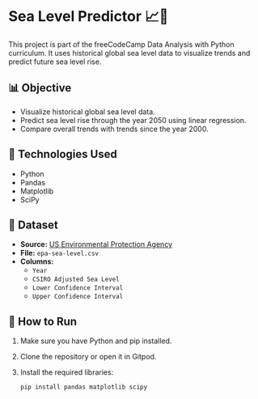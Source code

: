 # Sea Level Predictor 📈🌊

This project is part of the freeCodeCamp Data Analysis with Python curriculum. It uses historical global sea level data to visualize trends and predict future sea level rise.

## 📊 Objective

- Visualize historical global sea level data.
- Predict sea level rise through the year 2050 using linear regression.
- Compare overall trends with trends since the year 2000.

## 🧰 Technologies Used

- Python
- Pandas
- Matplotlib
- SciPy

## 📁 Dataset

- **Source:** [US Environmental Protection Agency](https://www.epa.gov)
- **File:** `epa-sea-level.csv`
- **Columns:**
  - `Year`
  - `CSIRO Adjusted Sea Level`
  - `Lower Confidence Interval`
  - `Upper Confidence Interval`

## 🚀 How to Run

1. Make sure you have Python and pip installed.
2. Clone the repository or open it in Gitpod.
3. Install the required libraries:

   ```bash
   pip install pandas matplotlib scipy
